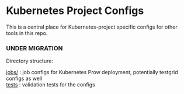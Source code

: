 # Kubernetes Project Configs

This is a central place for Kubernetes-project specific configs for other tools in this repo.

### UNDER MIGRATION

Directory structure:

[jobs/](./jobs) : job configs for Kubernetes Prow deployment, potentially testgrid configs as well  
[tests](./tests) : validation tests for the configs
